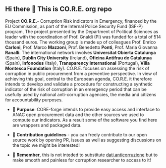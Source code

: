 ## Hi there 👋 This is CO.R.E. org repo


Project **CO.R.E.**- Corruption Risk indicators in Emergency, financed by the EU Commission, as part of the Internal Police Security Fund (ISF-P) program,
The project presented by the Department of Political Sciences as leader with the coordination of Prof. Gnaldi (PI) was funded for a total of 514 thousand euros. The working group is made up of colleagues Prof. Enrico **Carloni**, Prof. Marco **Mazzoni**, Prof. Benedetto **Ponti**, Prof. Maria Giovanna **Ranalli**. The international network involves **Universitat Obierta Catalunya** (Spain), **Dublin City University** (Ireland), **Oficina Antifrau de Catalunya** (Spain), **Infonodes** (Italy), **Transparency International** (Portugal), **Villa Montesca Foundation** (Italy).
CO.R.E. focuses on assessing the risk of corruption in public procurement from a preventive perspective. In view of achieving this goal, central to the European agenda, CO.R.E. it therefore intends to develop and validate a procedure for constructing a synthetic indicator of the risk of corruption in an emergency period that can be usefully used by national anti-corruption agencies, the media and citizens for accountability purposes.

- 🎯 **Purpose**: CORE-forge intends to provide easy access and interface to ANAC open procurement data and the other sources we used to compute our indicators. As a result some of the software you find here are wrappers and packaged data.

- 🌈 **Contribution guidelines** - you can freely contribute to our open source work by opening PR, issues as well as suggesting discussions on the topic we might be interested!

- 🧙 **Remember**, this is not inteded to substitute [dati.anticorruzione](https://dati.anticorruzione.it/#/home) but to make smooth and painless for corruption researcher to access to it!

